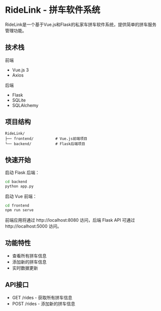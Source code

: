# RideLink - 拼车软件系统

RideLink是一个基于Vue.js和Flask的私家车拼车软件系统，提供简单的拼车服务管理功能。

## 技术栈

前端

- Vue.js 3
- Axios

后端

- Flask
- SQLite
- SQLAlchemy

## 项目结构

```
RideLink/
├── frontend/          # Vue.js前端项目
└── backend/           # Flask后端项目
```

## 快速开始

启动 Flask 后端：

```bash
cd backend
python app.py
```

启动 Vue 前端：

```bash
cd frontend
npm run serve
```

前端应用将通过 http://localhost:8080 访问，后端 Flask API 可通过 http://localhost:5000 访问。

## 功能特性

- 查看所有拼车信息
- 添加新的拼车信息
- 实时数据更新

## API接口

- GET /rides - 获取所有拼车信息
- POST /rides - 添加新的拼车信息
